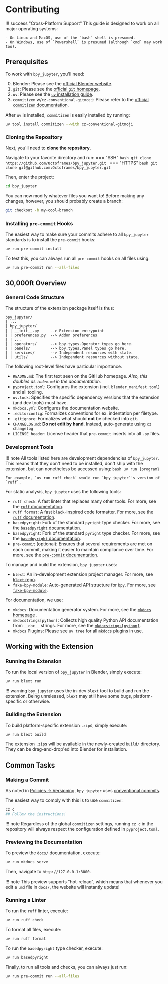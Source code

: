 # Contributing
!!! success "Cross-Platform Support"
	This guide is designed to work on all major operating systems:

	- On Linux and MacOS, use of the `bash` shell is presumed.
	- On Windows, use of `Powershell` is presumed (although `cmd` may work too).

## Prerequisites
To work with `bpy_jupyter`, you'll need:

0. Blender: Please see the [official Blender website](https://www.blender.org/).
1. `git`: Please see the [official `git` homepage](https://git-scm.com/).
2. `uv`: Please see the [`uv` installation guide](https://docs.astral.sh/uv/getting-started/installation/).
3. `commitizen` w/`cz-conventional-gitmoji`: Please refer to the [official `commitizen` documentation](https://commitizen-tools.github.io/commitizen/).

After `uv` is installed, `commitizen` is easily installed by running:
```bash
uv tool install commitizen --with cz-conventional-gitmoji
```


### Cloning the Repository
Next, you'll need to **clone the repository**.

Navigate to your favorite directory and run:
=== "SSH"
	```bash
	git clone https://github.com/Octoframes/bpy_jupyter.git
	```
=== "HTTPS"
	```bash
	git clone git@github.com:Octoframes/bpy_jupyter.git
	```

Then, enter the project:
```bash
cd bpy_jupyter
```

You can now modify whatever files you want to!
Before making any changes, however, you should probably create a branch:
```bash
git checkout -b my-cool-branch
```



### Installing `pre-commit` Hooks
The easiest way to make sure your commits adhere to all `bpy_jupyter` standards is to install the `pre-commit` hooks:

```bash
uv run pre-commit install
```

To test this, you can always run all `pre-commit` hooks on all files using:
```bash
uv run pre-commit run --all-files
```



## 30,000ft Overview
### General Code Structure
The structure of the extension package itself is thus:
```
bpy_jupyter/
| ...
| bpy_jupyter/
| | __init__.py     --> Extension entrypoint
| | preferences.py  --> Addon preferences
| | ...
| | operators/      --> bpy.types.Operator types go here.
| | panels/         --> bpy.types.Panel types go here.
| | services/       --> Independent resources with state.
| | utils/          --> Independent resources without state.
```

The following root-level files have particular importance.

- `README.md`: The first text seen on the GitHub homepage. _Also, this doubles as `index.md` in the documentation._
- `pyproject.toml`: Configures the extension (incl. `blender_manifest.toml`) and all tooling.
- `uv.lock`: Specifies the specific dependency versions that the extension (and dev tools) must have.
- `mkdocs.yml`: Configures the documentation website.
- `.editorconfig`: Formalizes conventions for ex. indentation per filetype.
- `.gitignore`: Formalizes what should **not** be checked into `git`.
- `CHANGELOG.md`: **Do not edit by hand**. Instead, auto-generate using `cz changelog`
- `LICENSE_header`: License header that `pre-commit` inserts into all `.py` files.



### Development Tools
!!! note
	All tools listed here are development dependencies of `bpy_jupyter`.
	This means that they don't need to be installed, don't ship with the extension, but can nonetheless be accessed using:
	```bash
	uv run {program}
	```

	For example, `uv run ruff check` would run `bpy_jupyter`'s version of `ruff`.

For static analysis, `bpy_jupyter` uses the following tools:

- `ruff check`: A fast linter that replaces many other tools. For more, see the [`ruff` documentation](https://docs.astral.sh/ruff/).
- `ruff format`: A fast `black`-inspired code formatter. For more, see the [`ruff` documentation](https://docs.astral.sh/ruff/).
- `basedpyright`: Fork of the standard `pyright` type checker. For more, see the [`basedpyright` documentation](https://docs.basedpyright.com/latest/).
- `basedpyright`: Fork of the standard `pyright` type checker. For more, see the [`basedpyright` documentation](https://docs.basedpyright.com/latest/).
- `pre-commit` (optional): Ensures that several requirements are met on each commit, making it easier to maintain compliance over time. For more, see the [`pre-commit` documentation](https://pre-commit.com/).

To manage and build the extension, `bpy_jupyter` uses:
- `blext`: An in-development extension project manager. For more, see [`blext` repo](https://codeberg.org/so-rose/blext).
- `fake-bpy-module`: Auto-generated API structure for `bpy`. For more, see [`fake-bpy-module`](https://github.com/nutti/fake-bpy-module).


For documentation, we use:
- `mkdocs`: Documentation generator system. For more, see the [`mkdocs` homepage](https://www.mkdocs.org/) .
- `mkdocstrings[python]`: Collects high quality Python API documentation from `__doc__` strings. For more, see the [`mkdocstrings[python]`](https://mkdocstrings.github.io/python/).
- `mkdocs` Plugins: Please see `uv tree` for all `mkdocs` plugins in use.




## Working with the Extension
### Running the Extension
To run the local version of `bpy_jupyter` in Blender, simply execute:
```bash
uv run blext run
```

!!! warning
	`bpy_jupyter` uses the in-dev `blext` tool to build and run the extension.
	Being unreleased, `blext` may still have some bugs, platform-specific or otherwise.



### Building the Extension
To build platform-specific extension `.zip`s, simply execute:
```bash
uv run blext build
```

The extension `.zip`s will be available in the newly-created `build/` directory.
They can be drag-and-drop'ed into Blender for installation.


## Common Tasks
### Making a Commit
As noted in [Policies -> Versioning](./policies/versioning.md), `bpy_jupyter` uses [conventional commits](https://www.conventionalcommits.org/en/v1.0.0/).

The easiest way to comply with this is to use `commitizen`:
```bash
cz c
## Follow the instructions!
```

!!! note
	Regardless of the global `commitizen` settings, running `cz c` in the repository will always respect the configuration defined in `pyproject.toml`.

### Previewing the Documentation
To preview the `docs/` documentation, execute:
```bash
uv run mkdocs serve
```

Then, navigate to `http://127.0.0.1:8000`.

!!! note
	This preview supports "hot-reload", which means that whenever you edit a `.md` file in `docs/`, the website will instantly update!

### Running a Linter
To run the `ruff` linter, execute:
```bash
uv run ruff check
```

To format all files, execute:
```bash
uv run ruff format
```

To run the `basedpyright` type checker, execute:
```bash
uv run basedpyright
```

Finally, to run all tools and checks, you can always just run:
```bash
uv run pre-commit run --all-files
```
